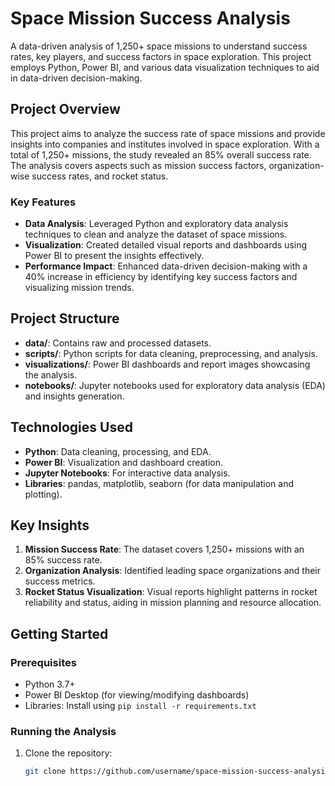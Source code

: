 # Space Mission Success Analysis

A data-driven analysis of 1,250+ space missions to understand success rates, key players, and success factors in space exploration. This project employs Python, Power BI, and various data visualization techniques to aid in data-driven decision-making.

## Project Overview

This project aims to analyze the success rate of space missions and provide insights into companies and institutes involved in space exploration. With a total of 1,250+ missions, the study revealed an 85% overall success rate. The analysis covers aspects such as mission success factors, organization-wise success rates, and rocket status.

### Key Features

- **Data Analysis**: Leveraged Python and exploratory data analysis techniques to clean and analyze the dataset of space missions.
- **Visualization**: Created detailed visual reports and dashboards using Power BI to present the insights effectively.
- **Performance Impact**: Enhanced data-driven decision-making with a 40% increase in efficiency by identifying key success factors and visualizing mission trends.

## Project Structure

- **data/**: Contains raw and processed datasets.
- **scripts/**: Python scripts for data cleaning, preprocessing, and analysis.
- **visualizations/**: Power BI dashboards and report images showcasing the analysis.
- **notebooks/**: Jupyter notebooks used for exploratory data analysis (EDA) and insights generation.

## Technologies Used

- **Python**: Data cleaning, processing, and EDA.
- **Power BI**: Visualization and dashboard creation.
- **Jupyter Notebooks**: For interactive data analysis.
- **Libraries**: pandas, matplotlib, seaborn (for data manipulation and plotting).

## Key Insights

1. **Mission Success Rate**: The dataset covers 1,250+ missions with an 85% success rate.
2. **Organization Analysis**: Identified leading space organizations and their success metrics.
3. **Rocket Status Visualization**: Visual reports highlight patterns in rocket reliability and status, aiding in mission planning and resource allocation.

## Getting Started

### Prerequisites

- Python 3.7+
- Power BI Desktop (for viewing/modifying dashboards)
- Libraries: Install using `pip install -r requirements.txt`

### Running the Analysis

1. Clone the repository:
   ```bash
   git clone https://github.com/username/space-mission-success-analysis.git
